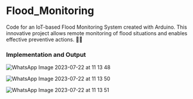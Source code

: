 # Flood_Monitoring
Code for an IoT-based Flood Monitoring System created with Arduino. This innovative project allows remote monitoring of flood situations and enables effective preventive actions. 🌊🌐


### Implementation and Output
![WhatsApp Image 2023-07-22 at 11 13 48](https://github.com/Bexst24/Flood_Monitoring/assets/109903705/89c22720-c3f6-4162-a250-d788a80d7ae2)

![WhatsApp Image 2023-07-22 at 11 13 50](https://github.com/Bexst24/Flood_Monitoring/assets/109903705/df55c4f9-6468-474d-bd4d-53702bc6318f)

![WhatsApp Image 2023-07-22 at 11 13 51](https://github.com/Bexst24/Flood_Monitoring/assets/109903705/c3e44921-e878-4266-9c57-3b13285093ed)
